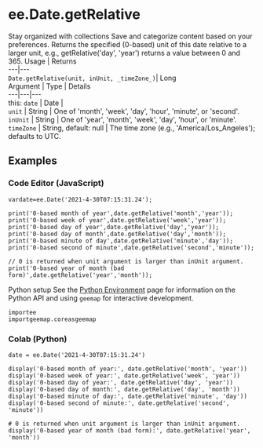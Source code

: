  
#  ee.Date.getRelative
Stay organized with collections  Save and categorize content based on your preferences. 
Returns the specified (0-based) unit of this date relative to a larger unit, e.g., getRelative('day', 'year') returns a value between 0 and 365. Usage | Returns  
---|---  
`Date.getRelative(unit, inUnit, _timeZone_)`|  Long  
Argument | Type | Details  
---|---|---  
this: `date` | Date |   
`unit` | String | One of 'month', 'week', 'day', 'hour', 'minute', or 'second'.  
`inUnit` | String | One of 'year', 'month', 'week', 'day', 'hour', or 'minute'.  
`timeZone` | String, default: null | The time zone (e.g., 'America/Los_Angeles'); defaults to UTC.  
## Examples
### Code Editor (JavaScript)
```
vardate=ee.Date('2021-4-30T07:15:31.24');

print('0-based month of year',date.getRelative('month','year'));
print('0-based week of year',date.getRelative('week','year'));
print('0-based day of year',date.getRelative('day','year'));
print('0-based day of month',date.getRelative('day','month'));
print('0-based minute of day',date.getRelative('minute','day'));
print('0-based second of minute',date.getRelative('second','minute'));

// 0 is returned when unit argument is larger than inUnit argument.
print('0-based year of month (bad form)',date.getRelative('year','month'));
```

Python setup
See the [ Python Environment](https://developers.google.com/earth-engine/guides/python_install) page for information on the Python API and using `geemap` for interactive development.
```
importee
importgeemap.coreasgeemap
```

### Colab (Python)
```
date = ee.Date('2021-4-30T07:15:31.24')

display('0-based month of year:', date.getRelative('month', 'year'))
display('0-based week of year:', date.getRelative('week', 'year'))
display('0-based day of year:', date.getRelative('day', 'year'))
display('0-based day of month:', date.getRelative('day', 'month'))
display('0-based minute of day:', date.getRelative('minute', 'day'))
display('0-based second of minute:', date.getRelative('second', 'minute'))

# 0 is returned when unit argument is larger than inUnit argument.
display('0-based year of month (bad form):', date.getRelative('year', 'month'))
```

